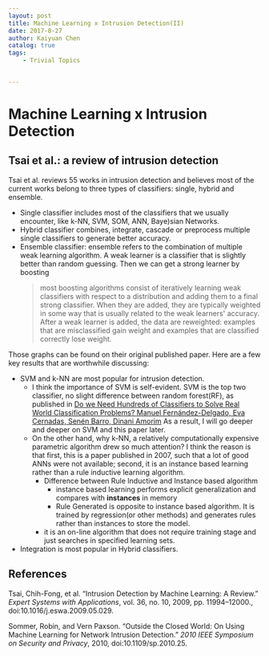 ```yaml
---
layout: post
title: Machine Learning x Intrusion Detection(II)
date: 2017-8-27
author: Kaiyuan Chen
catalog: true
tags:
    - Trivial Topics


---
```


# Machine Learning x Intrusion Detection 

## Tsai et al.: a review of intrusion detection 
Tsai et al. reviews 55 works in intrusion detection and believes most of the current works belong to three types of classifiers: single, hybrid and ensemble. 
* Single classifier includes most of the classifiers that we usually encounter, like k-NN, SVM, SOM, ANN, Baye)sian Networks.
* Hybrid classifier combines, integrate, cascade or preprocess multiple single classifiers to generate better accuracy. 
* Ensemble classifier: ensemble refers to the combination of multiple weak learning algorithm. A weak learner is a classifier that is slightly better than random guessing. Then we can get a strong learner by boosting
     > most boosting algorithms consist of iteratively learning weak classifiers with respect to a distribution and adding them to a final strong classifier. When they are added, they are typically weighted in some way that is usually related to the weak learners' accuracy. After a weak learner is added, the data are reweighted: examples that are misclassified gain weight and examples that are classified correctly lose weight. 

Those graphs can be found on their original published paper. Here are a few key results that are worthwhile discussing:
* SVM and k-NN are most popular for intrusion detection. 
    * I think the importance of SVM is self-evident. SVM is the top two classifier, no slight difference between random forest(RF), as published in [Do we Need Hundreds of Classifiers to Solve Real World Classification Problems? Manuel Fernández-Delgado, Eva Cernadas, Senén Barro, Dinani Amorim](http://jmlr.org/papers/v15/delgado14a.html) As a result, I will go deeper and deeper on SVM and this paper later. 
    * On the other hand, why k-NN, a relatively computationally expensive parametric algorithm drew so much attention? I think the reason is that first, this is a paper published in 2007, such that a lot of good ANNs were not available; second, it is an instance based learning rather than a rule inductive learning algorithm. 
        * Difference between Rule Inductive and Instance based algorithm
            * instance based learning performs explicit generalization and compares with **instances** in memory
            * Rule Generated is opposite to instance based algorithm. It is trained by regression(or other methods) and generates rules rather than instances to store the model. 
        * it is an on-line algorithm that does not require training stage and just searches in specified learning sets. 
* Integration is most popular in Hybrid classifiers. 


## References
Tsai, Chih-Fong, et al. “Intrusion Detection by Machine Learning: A Review.” *Expert Systems with Applications*, vol. 36, no. 10, 2009, pp. 11994–12000., doi:10.1016/j.eswa.2009.05.029. 

Sommer, Robin, and Vern Paxson. “Outside the Closed World: On Using Machine Learning for Network Intrusion Detection.” *2010 IEEE Symposium on Security and Privacy*, 2010, doi:10.1109/sp.2010.25. 